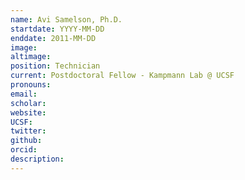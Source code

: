 ```yaml
---
name: Avi Samelson, Ph.D.
startdate: YYYY-MM-DD
enddate: 2011-MM-DD
image:
altimage:
position: Technician
current: Postdoctoral Fellow - Kampmann Lab @ UCSF
pronouns:
email:
scholar:
website:
UCSF:
twitter:
github:
orcid:
description:
---
```

